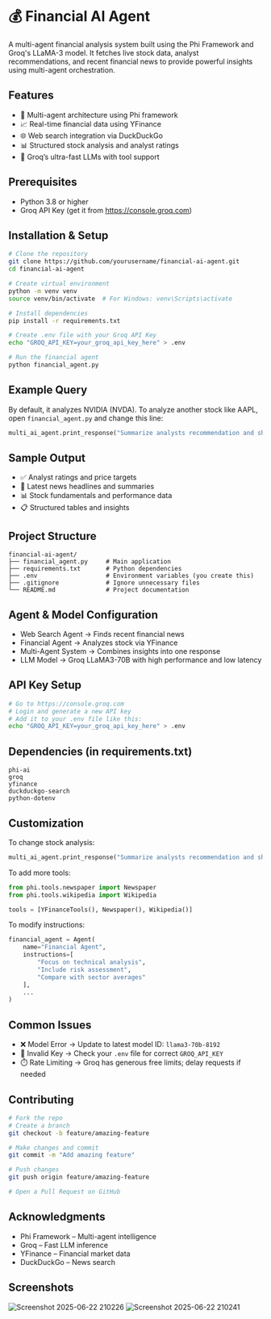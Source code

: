 # 💰 Financial AI Agent

A multi-agent financial analysis system built using the Phi Framework and Groq's LLaMA-3 model. It fetches live stock data, analyst recommendations, and recent financial news to provide powerful insights using multi-agent orchestration.

## Features

- 🧠 Multi-agent architecture using Phi framework
- 📈 Real-time financial data using YFinance
- 🌐 Web search integration via DuckDuckGo
- 📊 Structured stock analysis and analyst ratings
- 🔌 Groq’s ultra-fast LLMs with tool support

## Prerequisites

- Python 3.8 or higher
- Groq API Key (get it from https://console.groq.com)

## Installation & Setup

```bash
# Clone the repository
git clone https://github.com/yourusername/financial-ai-agent.git
cd financial-ai-agent

# Create virtual environment
python -m venv venv
source venv/bin/activate  # For Windows: venv\Scripts\activate

# Install dependencies
pip install -r requirements.txt

# Create .env file with your Groq API Key
echo "GROQ_API_KEY=your_groq_api_key_here" > .env

# Run the financial agent
python financial_agent.py
```

## Example Query

By default, it analyzes NVIDIA (NVDA). To analyze another stock like AAPL, open `financial_agent.py` and change this line:

```python
multi_ai_agent.print_response("Summarize analysts recommendation and share the latest news for AAPL", stream=True)
```

## Sample Output

- ✅ Analyst ratings and price targets
- 📰 Latest news headlines and summaries
- 📊 Stock fundamentals and performance data
- 📋 Structured tables and insights

## Project Structure

```
financial-ai-agent/
├── financial_agent.py     # Main application
├── requirements.txt       # Python dependencies
├── .env                   # Environment variables (you create this)
├── .gitignore             # Ignore unnecessary files
└── README.md              # Project documentation
```

## Agent & Model Configuration

- Web Search Agent → Finds recent financial news
- Financial Agent → Analyzes stock via YFinance
- Multi-Agent System → Combines insights into one response
- LLM Model → Groq LLaMA3-70B with high performance and low latency

## API Key Setup

```bash
# Go to https://console.groq.com
# Login and generate a new API key
# Add it to your .env file like this:
echo "GROQ_API_KEY=your_groq_api_key_here" > .env
```

## Dependencies (in requirements.txt)

```
phi-ai
groq
yfinance
duckduckgo-search
python-dotenv
```

## Customization

To change stock analysis:

```python
multi_ai_agent.print_response("Summarize analysts recommendation and share the latest news for TSLA", stream=True)
```

To add more tools:

```python
from phi.tools.newspaper import Newspaper
from phi.tools.wikipedia import Wikipedia

tools = [YFinanceTools(), Newspaper(), Wikipedia()]
```

To modify instructions:

```python
financial_agent = Agent(
    name="Financial Agent",
    instructions=[
        "Focus on technical analysis",
        "Include risk assessment",
        "Compare with sector averages"
    ],
    ...
)
```

## Common Issues

- ❌ Model Error → Update to latest model ID: `llama3-70b-8192`
- 🔑 Invalid Key → Check your `.env` file for correct `GROQ_API_KEY`
- ⏱️ Rate Limiting → Groq has generous free limits; delay requests if needed

## Contributing

```bash
# Fork the repo
# Create a branch
git checkout -b feature/amazing-feature

# Make changes and commit
git commit -m "Add amazing feature"

# Push changes
git push origin feature/amazing-feature

# Open a Pull Request on GitHub
```

## Acknowledgments

- Phi Framework – Multi-agent intelligence
- Groq – Fast LLM inference
- YFinance – Financial market data
- DuckDuckGo – News search

## Screenshots
![Screenshot 2025-06-22 210226](https://github.com/user-attachments/assets/dd308c2c-b8ef-4a60-90c3-cda6e822d0d4)
![Screenshot 2025-06-22 210241](https://github.com/user-attachments/assets/ef3b528c-37c2-408f-aade-6acdf7ea7773)


